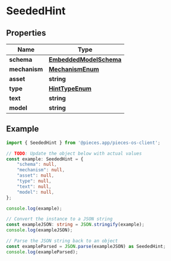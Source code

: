 
# SeededHint


## Properties

Name | Type
------------ | -------------
**schema** | [**EmbeddedModelSchema**](EmbeddedModelSchema)
**mechanism** | [**MechanismEnum**](MechanismEnum)
**asset** | **string**
**type** | [**HintTypeEnum**](HintTypeEnum)
**text** | **string**
**model** | **string**

## Example

```typescript
import { SeededHint } from '@pieces.app/pieces-os-client';

// TODO: Update the object below with actual values
const example: SeededHint = {
    "schema": null,
    "mechanism": null,
    "asset": null,
    "type": null,
    "text": null,
    "model": null,
};

console.log(example);

// Convert the instance to a JSON string
const exampleJSON: string = JSON.stringify(example);
console.log(exampleJSON);

// Parse the JSON string back to an object
const exampleParsed = JSON.parse(exampleJSON) as SeededHint;
console.log(exampleParsed);
```



